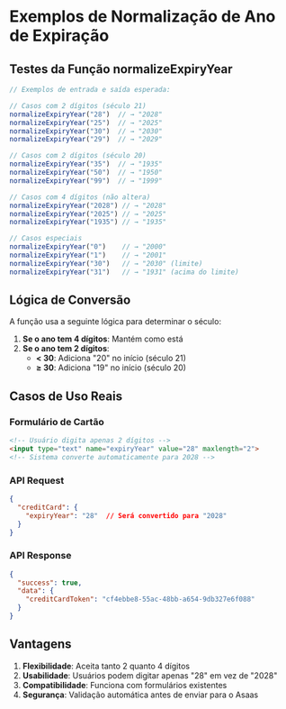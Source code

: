 # Exemplos de Normalização de Ano de Expiração

## Testes da Função normalizeExpiryYear

```typescript
// Exemplos de entrada e saída esperada:

// Casos com 2 dígitos (século 21)
normalizeExpiryYear("28")  // → "2028"
normalizeExpiryYear("25")  // → "2025"
normalizeExpiryYear("30")  // → "2030"
normalizeExpiryYear("29")  // → "2029"

// Casos com 2 dígitos (século 20)
normalizeExpiryYear("35")  // → "1935"
normalizeExpiryYear("50")  // → "1950"
normalizeExpiryYear("99")  // → "1999"

// Casos com 4 dígitos (não altera)
normalizeExpiryYear("2028") // → "2028"
normalizeExpiryYear("2025") // → "2025"
normalizeExpiryYear("1935") // → "1935"

// Casos especiais
normalizeExpiryYear("0")    // → "2000"
normalizeExpiryYear("1")    // → "2001"
normalizeExpiryYear("30")   // → "2030" (limite)
normalizeExpiryYear("31")   // → "1931" (acima do limite)
```

## Lógica de Conversão

A função usa a seguinte lógica para determinar o século:

1. **Se o ano tem 4 dígitos**: Mantém como está
2. **Se o ano tem 2 dígitos**:
   - **< 30**: Adiciona "20" no início (século 21)
   - **≥ 30**: Adiciona "19" no início (século 20)

## Casos de Uso Reais

### Formulário de Cartão
```html
<!-- Usuário digita apenas 2 dígitos -->
<input type="text" name="expiryYear" value="28" maxlength="2">
<!-- Sistema converte automaticamente para 2028 -->
```

### API Request
```json
{
  "creditCard": {
    "expiryYear": "28"  // Será convertido para "2028"
  }
}
```

### API Response
```json
{
  "success": true,
  "data": {
    "creditCardToken": "cf4ebbe8-55ac-48bb-a654-9db327e6f088"
  }
}
```

## Vantagens

1. **Flexibilidade**: Aceita tanto 2 quanto 4 dígitos
2. **Usabilidade**: Usuários podem digitar apenas "28" em vez de "2028"
3. **Compatibilidade**: Funciona com formulários existentes
4. **Segurança**: Validação automática antes de enviar para o Asaas
